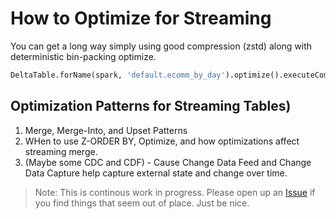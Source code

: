 # How to Optimize for Streaming
You can get a long way simply using good compression (zstd) along with deterministic bin-packing optimize.

```python
DeltaTable.forName(spark, 'default.ecomm_by_day').optimize().executeCompaction()
```

## Optimization Patterns for Streaming Tables)
1. Merge, Merge-Into, and Upset Patterns
2. WHen to use Z-ORDER BY, Optimize, and how optimizations affect streaming merge.
3. (Maybe some CDC and CDF) - Cause Change Data Feed and Change Data Capture help capture external state and change over time.

> Note: This is continous work in progress. Please open up an [Issue](https://github.com/newfront/hitchhikers_guide_to_deltalake_streaming/issues) if you find things that seem out of place. Just be nice.
